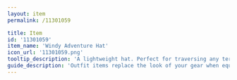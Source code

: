 ```yaml
---
layout: item
permalink: /11301059

title: Item
id: '11301059'
item_name: 'Windy Adventure Hat'
icon_url: '11301059.png'
tooltip_description: 'A lightweight hat. Perfect for traversing any terrain.'
guide_description: 'Outfit items replace the look of your gear when equipped.'
---
```

